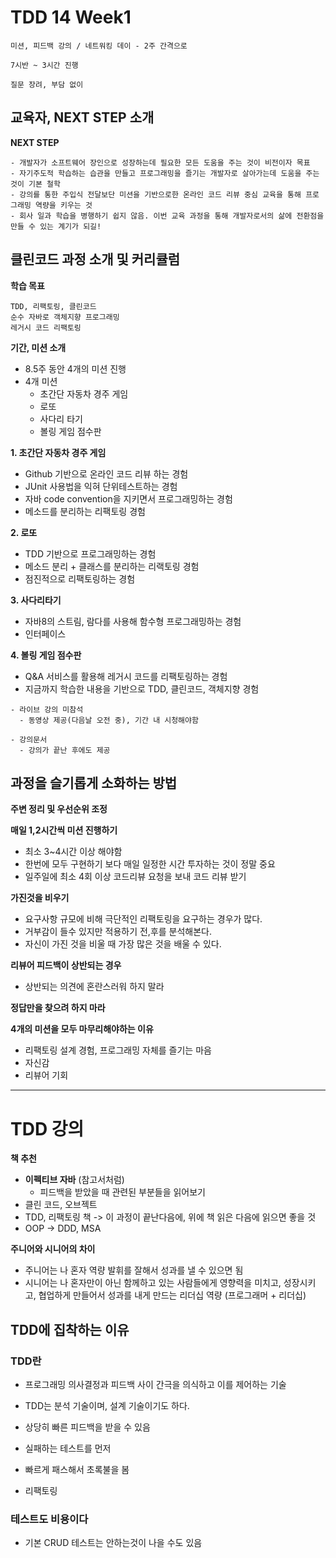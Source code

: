 # TDD 14 Week1

```
미션, 피드백 강의 / 네트워킹 데이 - 2주 간격으로 

7시반 ~ 3시간 진행

질문 장려, 부담 없이 
```



## 교육자, NEXT STEP 소개

**NEXT STEP**

```
- 개발자가 소프트웨어 장인으로 성장하는데 필요한 모든 도움을 주는 것이 비전이자 목표
- 자기주도적 학습하는 습관을 만들고 프로그래밍을 즐기는 개발자로 살아가는데 도움을 주는 것이 기본 철학
- 강의를 통한 주입식 전달보단 미션을 기반으로한 온라인 코드 리뷰 중심 교육을 통해 프로그래밍 역량을 키우는 것 
- 회사 일과 학습을 병행하기 쉽지 않음. 이번 교육 과정을 통해 개발자로서의 삶에 전환점을 만들 수 있는 계기가 되길!
```



## 클린코드 과정 소개 및 커리큘럼

**학습 목표**

```
TDD, 리팩토링, 클린코드
순수 자바로 객체지향 프로그래밍
레거시 코드 리팩토링
```

**기간, 미션 소개**

- 8.5주 동안 4개의 미션 진행
- 4개 미션
  - 초간단 자동차 경주 게임
  - 로또
  - 사다리 타기
  - 볼링 게임 점수판



**1. 초간단 자동차 경주 게임**

- Github 기반으로 온라인 코드 리뷰 하는 경험
- JUnit 사용법을 익혀 단위테스트하는 경험
- 자바 code convention을 지키면서 프로그래밍하는 경험
- 메소드를 분리하는 리팩토링 경험 

**2. 로또**

- TDD 기반으로 프로그래밍하는 경험
- 메소드 분리 + 클래스를 분리하는 리랙토링 경험
- 점진적으로 리팩토링하는 경험

**3. 사다리타기**

- 자바8의 스트림, 람다를 사용해 함수형 프로그래밍하는 경험
- 인터페이스

**4. 볼링 게임 점수판**

- Q&A 서비스를 활용해 레거시 코드를 리팩토링하는 경험
- 지금까지 학습한 내용을 기반으로 TDD, 클린코드, 객체지향 경험



```
- 라이브 강의 미참석
  - 동영상 제공(다음날 오전 중), 기간 내 시청해야함
  
- 강의문서
  - 강의가 끝난 후에도 제공
```





## 과정을 슬기롭게 소화하는 방법

**주변 정리 및 우선순위 조정**

**매일 1,2시간씩 미션 진행하기**

- 최소 3~4시간 이상 해야함 
- 한번에 모두 구현하기 보다 매일 일정한 시간 투자하는 것이 정말 중요
- 일주일에 최소 4회 이상 코드리뷰 요청을 보내 코드 리뷰 받기

**가진것을 비우기**

- 요구사항 규모에 비해 극단적인 리팩토링을 요구하는 경우가 많다.
- 거부감이 들수 있지만 적용하기 전,후를 분석해본다.
- 자신이 가진 것을 비울 때 가장 많은 것을 배울 수 있다.

**리뷰어 피드백이 상반되는 경우**

- 상반되는 의견에 혼란스러워 하지 말라

**정답만을 찾으려 하지 마라**

**4개의 미션을 모두 마무리해야하는 이유**

- 리팩토링 설계 경험, 프로그래밍 자체를 즐기는 마음
- 자신감
- 리뷰어 기회

---



# TDD 강의

**책 추천**

- **이펙티브 자바** (참고서처럼)
  - 피드백을 받았을 때 관련된 부분들을 읽어보기 
- 클린 코드, 오브젝트
- TDD, 리팩토링 책 -> 이 과정이 끝난다음에, 위에 책 읽은 다음에 읽으면 좋을 것
- OOP -> DDD, MSA 

**주니어와 시니어의 차이**

- 주니어는 나 혼자 역량 발휘를 잘해서 성과를 낼 수 있으면 됨
- 시니어는 나 혼자만이 아닌 함께하고 있는 사람들에게 영향력을 미치고, 성장시키고, 협업하게 만들어서 성과를 내게 만드는 리더십 역량 (프로그래머 + 리더십)



## TDD에 집착하는 이유

### TDD란

- 프로그래밍 의사결정과 피드백 사이 간극을 의식하고 이를 제어하는 기술
- TDD는 분석 기술이며, 설계 기술이기도 하다. 
- 상당히 빠른 피드백을 받을 수 있음



- 실패하는 테스트를 먼저
- 빠르게 패스해서 초록불을 봄
- 리팩토링 



### 테스트도 비용이다

- 기본 CRUD 테스트는 안하는것이 나을 수도 있음


